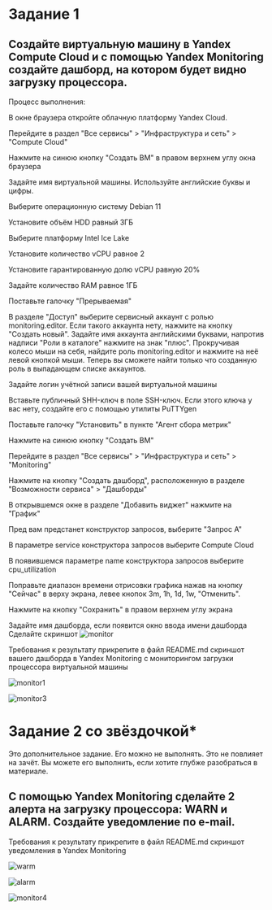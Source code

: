 # Задание 1
## Создайте виртуальную машину в Yandex Compute Cloud и с помощью Yandex Monitoring создайте дашборд, на котором будет видно загрузку процессора.

Процесс выполнения:

В окне браузера откройте облачную платформу Yandex Cloud.

Перейдите в раздел "Все сервисы" > "Инфраструктура и сеть" > "Compute Cloud"

Нажмите на синюю кнопку "Создать ВМ" в правом верхнем углу окна браузера

Задайте имя виртуальной машины. Используйте английские буквы и цифры.

Выберите операционную систему Debian 11

Установите объём HDD равный 3ГБ

Выберите платформу Intel Ice Lake

Установите количество vCPU равное 2

Установите гарантированную долю vCPU равную 20%

Задайте количество RAM равное 1ГБ

Поставьте галочку "Прерываемая"

В разделе "Доступ" выберите сервисный аккаунт с ролью monitoring.editor. Если такого аккаунта нету, нажмите на кнопку "Создать новый". Задайте имя аккаунта английскими буквами, напротив надписи "Роли в каталоге" нажмите на знак "плюс". Прокручивая колесо мыши на себя, найдите роль monitoring.editor и нажмите на неё левой кнопкой мыши. Теперь вы сможете найти только что созданную роль в выпадающем списке аккаунтов.

Задайте логин учётной записи вашей виртуальной машины

Вставьте публичный SHH-ключ в поле SSH-ключ. Если этого ключа у вас нету, создайте его с помощью утилиты PuTTYgen

Поставьте галочку "Установить" в пункте "Агент сбора метрик"

Нажмите на синюю кнопку "Создать ВМ"

Перейдите в раздел "Все сервисы" > "Инфраструктура и сеть" > "Monitoring"

Нажмите на кнопку "Создать дашборд", расположенную в разделе "Возможности сервиса" > "Дашборды"

В открывшемся окне в разделе "Добавить виджет" нажмите на "График"

Пред вам предстанет конструктор запросов, выберите "Запрос А"

В параметре service конструктора запросов выберите Compute Cloud

В появившемся параметре name конструктора запросов выберите cpu_utilization

Поправьте диапазон времени отрисовки графика нажав на кнопку "Сейчас" в верху экрана, левее кнопок 3m, 1h, 1d, 1w, "Отменить".

Нажмите на кнопку "Сохранить" в правом верхнем углу экрана

Задайте имя дашборда, если появится окно ввода имени дашборда
Сделайте скриншот
![monitor](https://github.com/slava1005/FOPS-13/assets/114395964/6961daa2-1e7b-464a-ab08-12c5a7f98b91)

Требования к результату
прикрепите в файл README.md скриншот вашего дашборда в Yandex Monitoring с мониторингом загрузки процессора виртуальной машины

![monitor1](https://github.com/slava1005/FOPS-13/assets/114395964/4b09a10e-6abd-4ff7-9327-5765d368dcb0)

![monitor3](https://github.com/slava1005/FOPS-13/assets/114395964/5dc3e775-2502-4618-b8b9-82d071e201c2)

# Задание 2 со звёздочкой*
Это дополнительное задание. Его можно не выполнять. Это не повлияет на зачёт. Вы можете его выполнить, если хотите глубже разобраться в материале.

## С помощью Yandex Monitoring сделайте 2 алерта на загрузку процессора: WARN и ALARM. Создайте уведомление по e-mail.

Требования к результату
прикрепите в файл README.md скриншот уведомления в Yandex Monitoring

![warm](https://github.com/slava1005/FOPS-13/assets/114395964/11fbc61f-825a-435f-bfb2-67b83873dad9)

![alarm](https://github.com/slava1005/FOPS-13/assets/114395964/d526ca3e-1081-4388-8c7e-78580bffcf93)

![monitor4](https://github.com/slava1005/FOPS-13/assets/114395964/c31eebf2-9b59-445e-a750-a740fa57334b)
